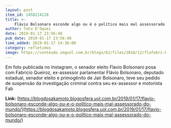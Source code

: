 ```yaml
---
layout: post
item_id: 2458214126
title: >-
    Flávio Bolsonaro esconde algo ou é o político mais mal assessorado do mundo
author: Tatu D'Oquei
date: 2019-01-17 23:56:48
pub_date: 2019-01-17 23:56:48
time_added: 2019-01-17 14:36:00
category: refletimos
image: https://conteudo.imguol.com.br/blogs/61/files/2018/12/flafabri-615x300.jpg
---
```


Em foto publicada no Instagram, o senador eleito Flavio Bolsonaro posa com Fabricio Queiroz, ex-assessor parlamentar Flávio Bolsonaro, deputado estadual, senador eleito e primogênito de Jair Bolsonaro, teve seu pedido de suspensão da investigação criminal contra seu ex-assessor e motorista Fab

**Link:** [https://blogdosakamoto.blogosfera.uol.com.br/2019/01/17/flavio-bolsonaro-esconde-algo-ou-e-o-politico-mais-mal-assessorado-do-mundo/](https://blogdosakamoto.blogosfera.uol.com.br/2019/01/17/flavio-bolsonaro-esconde-algo-ou-e-o-politico-mais-mal-assessorado-do-mundo/)

